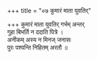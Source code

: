 +++
title = "०७ कुमारं माता युवतिर्"

+++
कुमारं माता युवतिर् गर्भम् अन्तर्  
गुहा बिभर्ति न ददाति पित्रे ।  
अनीकम् अस्य न मिनज् जनासः  
पुरः पश्यन्ति निहितम् अरतौ ॥